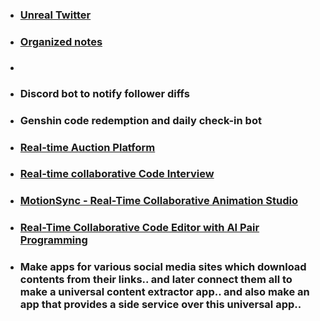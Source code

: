 
- ### [Unreal Twitter](https://chatgpt.com/c/684edfcd-d558-800c-9005-2b04ed5a92aa) 
- ### [Organized notes](https://chatgpt.com/c/68772e30-f914-800c-9ad9-963558477045) 
- ### []()
- ### Discord bot to notify follower diffs
- ### Genshin code redemption and daily check-in bot
- ### [Real-time Auction Platform](https://grok.com/share/bGVnYWN5_c537cc9d-9ed7-4a65-82ef-3c993255425f) 
- ### [Real-time collaborative Code Interview](https://chat.deepseek.com/a/chat/s/854dc5f0-3d6a-4b5b-b506-b832e0d98191) 
- ### [MotionSync - Real-Time Collaborative Animation Studio](https://chat.qwen.ai/c/7fa30b2a-8304-4956-9daa-d4ac306bad62) 
- ### [Real-Time Collaborative Code Editor with AI Pair Programming](https://chat.qwen.ai/c/3dcda405-7381-45bc-b5d7-d1296e36d615) 
- ### Make apps for various social media sites which download contents from their links.. and later connect them all to make a universal content extractor app.. and also make an app that provides a side service over this universal app..